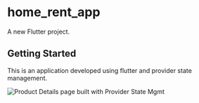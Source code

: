 # home_rent_app

A new Flutter project.

## Getting Started

This is an application developed using flutter and provider state management.

![Product Details page built with Provider State Mgmt](https://raw.githubusercontent.com/bnasare/rent_app/master/rent%20home.png)
